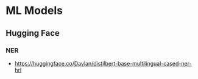 # ML Models

## Hugging Face

### NER

* https://huggingface.co/Davlan/distilbert-base-multilingual-cased-ner-hrl
